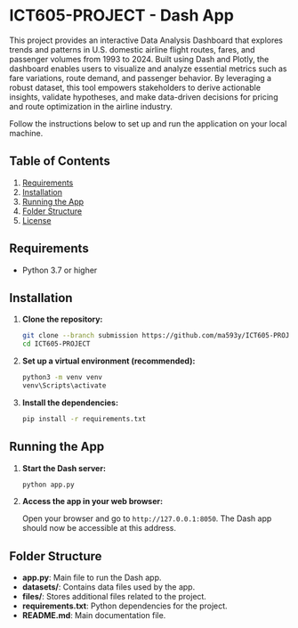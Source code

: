 # ICT605-PROJECT - Dash App

This project provides an interactive Data Analysis Dashboard that explores trends and patterns in U.S. domestic airline flight routes, fares, and passenger volumes from 1993 to 2024. Built using Dash and Plotly, the dashboard enables users to visualize and analyze essential metrics such as fare variations, route demand, and passenger behavior. By leveraging a robust dataset, this tool empowers stakeholders to derive actionable insights, validate hypotheses, and make data-driven decisions for pricing and route optimization in the airline industry.

Follow the instructions below to set up and run the application on your local machine.

## Table of Contents
1. [Requirements](#requirements)
2. [Installation](#installation)
3. [Running the App](#running-the-app)
4. [Folder Structure](#folder-structure)
5. [License](#license)

## Requirements

- Python 3.7 or higher

## Installation

1. **Clone the repository:**

    ```bash
    git clone --branch submission https://github.com/ma593y/ICT605-PROJECT.git
    cd ICT605-PROJECT
    ```

2. **Set up a virtual environment (recommended):**

    ```bash
    python3 -m venv venv
    venv\Scripts\activate
    ```

3. **Install the dependencies:**

    ```bash
    pip install -r requirements.txt
    ```

## Running the App

1. **Start the Dash server:**

    ```bash
    python app.py
    ```

2. **Access the app in your web browser:**

    Open your browser and go to `http://127.0.0.1:8050`. The Dash app should now be accessible at this address.

## Folder Structure

- **app.py**: Main file to run the Dash app.
- **datasets/**: Contains data files used by the app.
- **files/**: Stores additional files related to the project.
- **requirements.txt**: Python dependencies for the project.
- **README.md**: Main documentation file.
